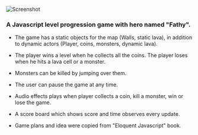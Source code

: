 ![Screenshot](https://github.com/ahmedhammad97/FathyCollectingCoins/blob/master/imgs/Wallpaper.png)

### A Javascript level progression game with hero named "Fathy".

- The game has a static objects for the map (Walls, static lava), in addition to dynamic actors (Player, coins, monsters, dynamic lava).

- The player wins a level when he collects all the coins. The player loses when he hits a lava cell or a monster. 

- Monsters can be killed by jumping over them. 

- The user can pause the game at any time. 

- Audio effects plays when player collects a coin, kill a monster, win or lose the game.

- A score board which shows score and time observes every update.

- Game plans and idea were copied from "Eloquent Javascript" book.

